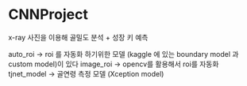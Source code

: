 # CNNProject
x-ray 사진을 이용해 골밀도 분석 + 성장 키 예측

auto_roi -> roi 를 자동화 하기위한 모델 (kaggle 에 있는 boundary model 과 custom model)이 있다
image_roi -> opencv를 활용해서 roi를 자동화 
tjnet_model -> 골연령 측정 모델 (Xception model)
